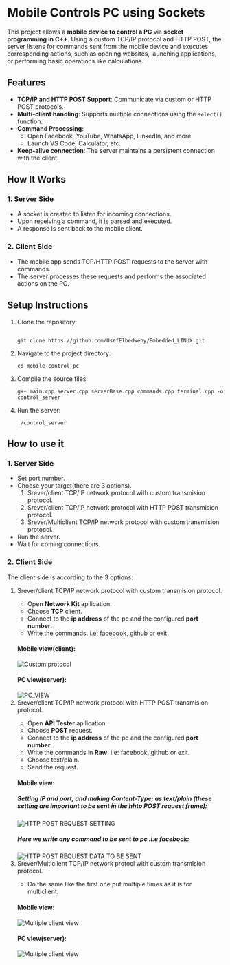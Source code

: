 <!DOCTYPE html>
<html lang="en">
<head>
    <meta charset="UTF-8">
    <meta name="viewport" content="width=device-width, initial-scale=1.0">
</head>
<body>

<h1>Mobile Controls PC using Sockets</h1>

<p>This project allows a <strong>mobile device to control a PC</strong> via <strong>socket programming in C++</strong>. Using a custom TCP/IP protocol and HTTP POST, the server listens for commands sent from the mobile device and executes corresponding actions, such as opening websites, launching applications, or performing basic operations like calculations.</p>
<h2>Features</h2>
<ul>
    <li><strong>TCP/IP and HTTP POST Support</strong>: Communicate via custom or HTTP POST protocols.</li>
    <li><strong>Multi-client handling</strong>: Supports multiple connections using the <code>select()</code> function.</li>
    <li><strong>Command Processing</strong>:
        <ul>
            <li>Open Facebook, YouTube, WhatsApp, LinkedIn, and more.</li>
            <li>Launch VS Code, Calculator, etc.</li>
        </ul>
    </li>
    <li><strong>Keep-alive connection</strong>: The server maintains a persistent connection with the client.</li>
</ul>
<h2>How It Works</h2>
<h3>1. Server Side</h3>
<ul>
    <li>A socket is created to listen for incoming connections.</li>
    <li>Upon receiving a command, it is parsed and executed.</li>
    <li>A response is sent back to the mobile client.</li>
</ul>
<h3>2. Client Side</h3>
<ul>
    <li>The mobile app sends TCP/HTTP POST requests to the server with commands.</li>
    <li>The server processes these requests and performs the associated actions on the PC.</li>
</ul>
<h2>Setup Instructions</h2>
<ol>
    <li>Clone the repository:
        <pre><code>
git clone https://github.com/UsefElbedwehy/Embedded_LINUX.git </code></pre>
    </li>
    <li>Navigate to the project directory: 
    <pre><code>cd mobile-control-pc</code></pre>
    </li>
    <li>Compile the source files: <pre><code>g++ main.cpp server.cpp serverBase.cpp commands.cpp terminal.cpp -o control_server</code></pre>
    </li>
    <li>Run the server: <pre><code>./control_server</code></pre>
    </li>
</ol>
<h2>How to use it</h2>
<h3>1. Server Side</h3>
<ul>
    <li>Set port number.</li>
    <li>Choose your target(there are 3 options).<ol>    
        <li>
        Srever/client TCP/IP network protocol  with custom transmision protocol.</li>
        <li>
        Srever/client TCP/IP network protocol  with HTTP POST transmision protocol.
        </li>
        <li>
        Srever/Multiclient TCP/IP network protocol with custom transmision protocol.
        </li>
    </ol>
    </li>
    <li>Run the server.</li>
    <li>Wait for coming connections.</li>
</ul>
<h3>2. Client Side</h3>
<p>The client side is according to the 3 options:</p>
<ol> 
<li>
Srever/client TCP/IP network protocol  with custom transmision protocol.
</li>
    <ul>   
        <li>
        Open <strong>Network Kit</strong> apllication.
        </li>
        <li> 
        Choose <strong>TCP</strong> client.
        </li>
        <li>
        Connect to the <strong>ip address</strong> of the pc and the configured <strong>port number</strong>.</li>
        <li>
        Write the commands. i.e: facebook, github or exit.
        </li>
    </ul>
<h4>Mobile view(client):</h4>
<img src="Images/NETWORK_KIT.jpeg" alt="Custom protocol">
<h4>PC view(server):</h4>
<img src="Images/PC_VIEW_1.png" alt="PC_VIEW">
<li>
Srever/client TCP/IP network protocol  with HTTP POST transmision protocol.
</li>
    <ul>    
        <li>
        Open <strong>API Tester</strong> apllication.
        </li>
        <li> 
        Choose <strong>POST</strong> request.
        </li>
        <li>
        Connect to the <strong>ip address</strong> of the pc and the configured <strong>port number</strong>.</li>
        <li>
        Write the commands in <strong>Raw</strong>. i.e: facebook, github or exit.
        </li>
        <li>
        Choose text/plain.
        </li>
        <li>
        Send the request.
        </li>
    </ul>
    <h4>Mobile view:</h4>
    <h5>Setting IP and port, and making Content-Type: as text/plain (these setting are important to be sent in the hhtp POST request frame):</h5>
<img src="Images/HTTP_POST_REQUEST.jpeg" alt="HTTP POST REQUEST SETTING">
<h5>Here we write any command to be sent to pc .i.e facebook:</h5>
<img src="Images/DATA_FOR_POST_REQUEST.jpeg" alt="HTTP POST REQUEST DATA TO BE SENT">
<li>
Srever/Multiclient TCP/IP network protocl with custom transmision protocol.
</li>
    <ul>    
        <li>
        Do the same like the first one put multiple times as it is for multiclient.</li>
    </ul>
    <h4>Mobile view:</h4>
    <img src="Images/Multiple_Clients.jpeg" alt="Multiple client view">
    <h4>PC view(server):</h4>
    <img src="Images/Server_MultipleClients_SOCKET.png" alt="Multiple client view">
</ol>
</body>
</html>
